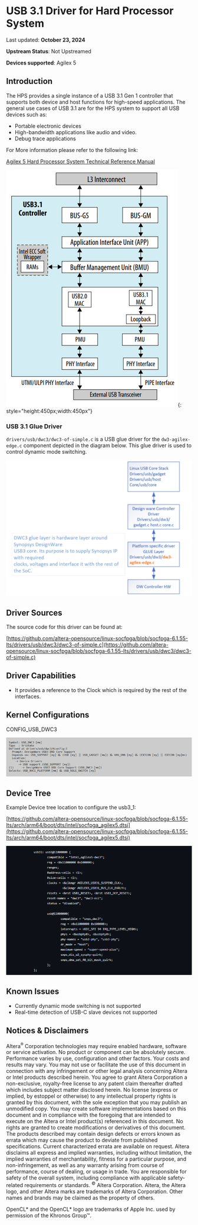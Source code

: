 # **USB 3.1 Driver for Hard Processor System**

Last updated: **October 23, 2024** 

**Upstream Status**: Not Upstreamed

**Devices supported**: Agilex 5

## **Introduction**

The HPS provides a single instance of a USB 3.1 Gen 1 controller that supports both device and host functions for high-speed applications. The general use cases of USB 3.1 are for the HPS system to support all USB devices such as:

* Portable electronic devices
* High-bandwidth applications like audio and video.
* Debug trace applications

For More information please refer to the following link:

[Agilex 5 Hard Processor System Technical Reference Manual](https://www.intel.com/content/www/us/en/docs/programmable/814346)

![usb3_1_diagram](images/usb3_1_diagram.png){: style="height:450px;width:450px"}

### USB 3.1 Glue Driver

`drivers/usb/dwc3/dwc3-of-simple.c` is a USB glue driver for the `dw3-agilex-edge.c` component depicted in the diagram below. This glue driver is used to control dynamic mode switching.

![usb3_1_driver](images/usb3_1_driver.png)

## **Driver Sources**

The source code for this driver can be found at:

[https://github.com/altera-opensource/linux-socfpga/blob/socfpga-6.1.55-lts/drivers/usb/dwc3/dwc3-of-simple.c](https://github.com/altera-opensource/linux-socfpga/blob/socfpga-6.1.55-lts/drivers/usb/dwc3/dwc3-of-simple.c)

## **Driver Capabilities**

* It provides a reference to the Clock which is required by the rest of the interfaces.

## **Kernel Configurations**

CONFIG_USB_DWC3

![usb_3_config_path](images/usb_3_config_path.png)

## **Device Tree**

Example Device tree location to configure the usb3_1:

[https://github.com/altera-opensource/linux-socfpga/blob/socfpga-6.1.55-lts/arch/arm64/boot/dts/intel/socfpga_agilex5.dtsi](https://github.com/altera-opensource/linux-socfpga/blob/socfpga-6.1.55-lts/arch/arm64/boot/dts/intel/socfpga_agilex5.dtsi)

![usb3_1_device_tree_1](images/usb3_1_device_tree_1.png)

## **Known Issues**

* Currently dynamic mode switching is not supported
* Real-time detection of USB-C slave devices not supported

## Notices & Disclaimers

Altera<sup>&reg;</sup> Corporation technologies may require enabled hardware, software or service activation.
No product or component can be absolutely secure. 
Performance varies by use, configuration and other factors.
Your costs and results may vary. 
You may not use or facilitate the use of this document in connection with any infringement or other legal analysis concerning Altera or Intel products described herein. You agree to grant Altera Corporation a non-exclusive, royalty-free license to any patent claim thereafter drafted which includes subject matter disclosed herein.
No license (express or implied, by estoppel or otherwise) to any intellectual property rights is granted by this document, with the sole exception that you may publish an unmodified copy. You may create software implementations based on this document and in compliance with the foregoing that are intended to execute on the Altera or Intel product(s) referenced in this document. No rights are granted to create modifications or derivatives of this document.
The products described may contain design defects or errors known as errata which may cause the product to deviate from published specifications.  Current characterized errata are available on request.
Altera disclaims all express and implied warranties, including without limitation, the implied warranties of merchantability, fitness for a particular purpose, and non-infringement, as well as any warranty arising from course of performance, course of dealing, or usage in trade.
You are responsible for safety of the overall system, including compliance with applicable safety-related requirements or standards. 
<sup>&copy;</sup> Altera Corporation.  Altera, the Altera logo, and other Altera marks are trademarks of Altera Corporation.  Other names and brands may be claimed as the property of others. 

OpenCL* and the OpenCL* logo are trademarks of Apple Inc. used by permission of the Khronos Group™. 
